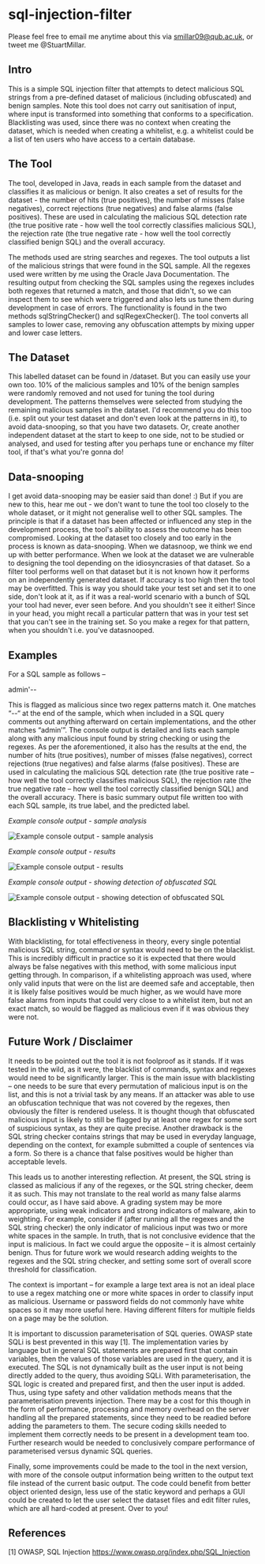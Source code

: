 # sql-injection-filter

Please feel free to email me anytime about this via smillar09@qub.ac.uk, or tweet me @StuartMillar.

Intro
-----
This is a simple SQL injection filter that attempts to detect malicious SQL strings from a pre-defined dataset of malicious (including obfuscated) and benign samples.  Note this tool does not carry out sanitisation of input, where input is transformed into something that conforms to a specification.  Blacklisting was used, since there was no context when creating the dataset, which is needed when creating a whitelist, e.g. a whitelist could be a list of ten users who have access to a certain database.

The Tool
--------
The tool, developed in Java, reads in each sample from the dataset and classifies it as malicious or benign.  It also creates a set of results for the dataset - the number of hits (true positives), the number of misses (false negatives), correct rejections (true negatives) and false alarms (false positives).  These are used in calculating the malicious SQL detection rate (the true positive rate - how well the tool correctly classifies malicious SQL), the rejection rate (the true negative rate - how well the tool correctly classified benign SQL) and the overall accuracy.

The methods used are string searches and regexes.  The tool outputs a list of the malicious strings that were found in the SQL sample.  All the regexes used were written by me using the Oracle Java Documentation.  The resulting output from checking the SQL samples using the regexes includes both regexes that returned a match, and those that didn't, so we can inspect them to see which were triggered and also lets us tune them during development in case of errors.  The functionality is found in the two methods sqlStringChecker() and sqlRegexChecker().  The tool converts all samples to lower case, removing any obfuscation attempts by mixing upper and lower case letters.

The Dataset
-----------
This labelled dataset can be found in /dataset.  But you can easily use your own too.  10% of the malicious samples and 10% of the benign samples were randomly removed and not used for tuning the tool during development.  The patterns themselves were selected from studying the remaining malicious samples in the dataset.  I'd recommend you do this too (i.e. split out your test dataset and don't even look at the patterns in it), to avoid data-snooping, so that you have two datasets.  Or, create another independent dataset at the start to keep to one side, not to be studied or analysed, and used for testing after you perhaps tune or enchance my filter tool, if that's what you're gonna do!

Data-snooping
-------------
I get avoid data-snooping may be easier said than done! :) But if you are new to this, hear me out - we don't want to tune the tool too closely to the whole dataset, or it might not generalise well to other SQL samples.  The principle is that if a dataset has been affected or influenced any step in the development process, the tool's ability to assess the outcome has been compromised.  Looking at the dataset too closely and too early in the process is known as data-snooping.  When we datasnoop, we think we end up with better performance.  When we look at the dataset we are vulnerable to designing the tool depending on the idiosyncrasies of that dataset. So a filter tool performs well on that dataset but it is not known how it performs on an independently generated dataset.  If accuracy is too high then the tool may be overfitted.  This is way you should take your test set and set it to one side, don't look at it, as if it was a real-world scenario with a bunch of SQL your tool had never, ever seen before. And you shouldn't see it either!  Since in your head, you might recall a particular pattern that was in your test set that you can't see in the training set.  So you make a regex for that pattern, when you shouldn't i.e. you've datasnooped.

Examples
--------
For a SQL sample as follows –

admin'--

This is flagged as malicious since two regex patterns match it.  One matches “--“ at the end of the sample, which when included in a SQL query comments out anything afterward on certain implementations, and the other matches “admin’”.  The console output is detailed and lists each sample along with any malicious input found by string checking or using the regexes.  As per the aforementioned, it also has the results at the end, the number of hits (true positives), number of misses (false negatives), correct rejections (true negatives) and false alarms (false positives).  These are used in calculating the malicious SQL detection rate (the true positive rate – how well the tool correctly classifies malicious SQL), the rejection rate (the true negative rate – how well the tool correctly classified benign SQL) and the overall accuracy.  There is basic summary output file written too with each SQL sample, its true label, and the predicted label.

*Example console output - sample analysis*

![Example console output - sample analysis](screenshots/sqlToolConsoleOutput.png "Example console output - sample analysis")

*Example console output - results*

![Example console output - results](screenshots/sqlToolConsoleOutput2.png "Example console output - results")

*Example console output - showing detection of obfuscated SQL*

![Example console output - showing detection of obfuscated SQL](screenshots/sqlToolConsoleOutput3.png "Example console output - showing detection of obfuscated SQL")

Blacklisting v Whitelisting
---------------------------
With blacklisting, for total effectiveness in theory, every single potential malicious SQL string, command or syntax would need to be on the blacklist.  This is incredibly difficult in practice so it is expected that there would always be false negatives with this method, with some malicious input getting through.    In comparison, if a whitelisting approach was used, where only valid inputs that were on the list are deemed safe and acceptable, then it is likely false positives would be much higher, as we would have more false alarms from inputs that could very close to a whitelist item, but not an exact match, so would be flagged as malicious even if it was obvious they were not.

Future Work / Disclaimer
------------------------
It needs to be pointed out the tool it is not foolproof as it stands.  If it was tested in the wild, as it were, the blacklist of commands, syntax and regexes would need to be significantly larger.  This is the main issue with blacklisting – one needs to be sure that every permutation of malicious input is on the list, and this is not a trivial task by any means.  If an attacker was able to use an obfuscation technique that was not covered by the regexes, then obviously the filter is rendered useless.  It is thought though that obfuscated malicious input is likely to still be flagged by at least one regex for some sort of suspicious syntax, as they are quite precise.  Another drawback is the SQL string checker contains strings that may be used in everyday language, depending on the context, for example submitted a couple of sentences via a form.  So there is a chance that false positives would be higher than acceptable levels.  

This leads us to another interesting reflection.  At present, the SQL string is classed as malicious if any of the regexes, or the SQL string checker, deem it as such.  This may not translate to the real world as many false alarms could occur, as I have said above.  A grading system may be more appropriate, using weak indicators and strong indicators of malware, akin to weighting.  For example, consider if (after running all the regexes and the SQL string checker) the only indicator of malicious input was two or more white spaces in the sample.  In truth, that is not conclusive evidence that the input is malicious.  In fact we could argue the opposite – it is almost certainly benign.  Thus for future work we would research adding weights to the regexes and the SQL string checker, and setting some sort of overall score threshold for classification.  

The context is important – for example a large text area is not an ideal place to use a regex matching one or more white spaces in order to classify input as malicious.  Username or password fields do not commonly have white spaces so it may more useful here.  Having different filters for multiple fields on a page may be the solution.

It is important to discussion parameterisation of SQL queries.  OWASP state SQLi is best prevented in this way [1].  The implementation varies by language but in general SQL statements are prepared first that contain variables, then the values of those variables are used in the query, and it is executed.  The SQL is not dynamically built as the user input is not being directly added to the query, thus avoiding SQLi.  With parameterisation, the SQL logic is created and prepared first, and then the user input is added.  Thus, using type safety and other validation methods means that the parameterisation prevents injection.  There may be a cost for this though in the form of performance, processing and memory overhead on the server handling all the prepared statements, since they need to be readied before adding the parameters to them.  The secure coding skills needed to implement them correctly needs to be present in a development team too.  Further research would be needed to conclusively compare performance of parameterised versus dynamic SQL queries.

Finally, some improvements could be made to the tool in the next version, with more of the console output information being written to the output text file instead of the current basic output.  The code could benefit from better object oriented design, less use of the static keyword and perhaps a GUI could be created to let the user select the dataset files and edit filter rules, which are all hard-coded at present.  Over to you!

References
----------
\[1] OWASP, SQL Injection https://www.owasp.org/index.php/SQL_Injection
